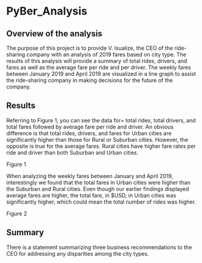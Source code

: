 # PyBer_Analysis
## Overview of the analysis
The purpose of this project is to provide V. Isualize, the CEO of the ride-sharing company with an analysis of 2019 fares based on city type. The results of this analysis will provide a summary of total rides, drivers, and fares as well as the average fare per ride and per driver. The weekly fares between January 2019 and April 2019 are visualized in a line graph to assist the ride-sharing company in making decisions for the future of the company. 

## Results
Referring to Figure 1, you can see the data for= total rides, total drivers, and total fares followed by average fare per ride and driver. An obvious difference is that total rides, drivers, and fares for Urban cities are significantly higher than those for Rural or Suburban cities. However, the opposite is true for the average fares. Rural cities have higher fare rates per ride and driver than both Suburban and Urban cities. 

Figure 1

When analyzing the weekly fares between January and April 2019, interestingly we found that the total fares in Urban cities were higher than the Suburban and Rural cities. Even though our earlier findings displayed average fares are higher, the total fare, in $USD, in Urban cities was significantly higher, which could mean the total number of rides was higher. 

Figure 2



## Summary
There is a statement summarizing three business recommendations to the CEO for addressing any disparities among the city types. 
